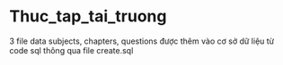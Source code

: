 # Thuc_tap_tai_truong

3 file data subjects, chapters, questions được thêm vào cơ sở dữ liệu từ code sql thông qua file create.sql
